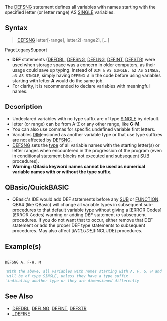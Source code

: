 The [DEFSNG](DEFSNG) statement defines all variables with names starting with the specified letter (or letter range) AS [SINGLE](SINGLE) variables.


## Syntax

>  [DEFSNG](DEFSNG) letter[-range], letter2[-range2], [...]


PageLegacySupport
* **DEF** statements ([DEFDBL](DEFDBL), [DEFSNG](DEFSNG), [DEFLNG](DEFLNG), [DEFINT](DEFINT), [DEFSTR](DEFSTR)) were used when storage space was a concern in older computers, as their usage could save up typing. Instead of `DIM a AS SINGLE, a2 AS SINGLE, a3 AS SINGLE`, simply having `DEFSNG A` in the code before using variables starting with letter **A** would do the same job.
* For clarity, it is recommended to declare variables with meaningful names.


## Description

* Undeclared variables with no type suffix are of type [SINGLE](SINGLE) by default.
* letter (or range) can be from A-Z or any other range, like **G-M**.
* You can also use commas for specific undefined variable first letters.
* Variables [DIM](DIM)ensioned as another variable type or that use type suffixes are not affected by [DEFSNG](DEFSNG).
* [DEFSNG](DEFSNG) sets the [type](type) of all variable names with the starting letter(s) or letter ranges when encountered in the progression of the program (even in conditional statement blocks not executed and subsequent [SUB](SUB) procedures).
* **Warning: QBasic keyword names cannot be used as numerical variable names with or without the type suffix.**


## QBasic/QuickBASIC

* QBasic's IDE would add DEF statements before any [SUB](SUB) or [FUNCTION](FUNCTION). QB64 (like QBasic) will change all variable types in subsequent sub-procedures to that default variable type without giving a [ERROR Codes](ERROR Codes) warning or adding DEF statement to subsequent procedures. If you do not want that to occur, either remove that DEF statement or add the proper DEF type statements to subsequent procedures. May also affect [$INCLUDE]($INCLUDE) procedures.


## Example(s)


```vb

DEFSNG A, F-H, M

'With the above, all variables with names starting with A, F, G, H and M
'will be of type SINGLE, unless they have a type suffix
'indicating another type or they are dimensioned differently

```


## See Also
 
* [DEFDBL](DEFDBL), [DEFLNG](DEFLNG), [DEFINT](DEFINT), [DEFSTR](DEFSTR)
* [_DEFINE](_DEFINE)




